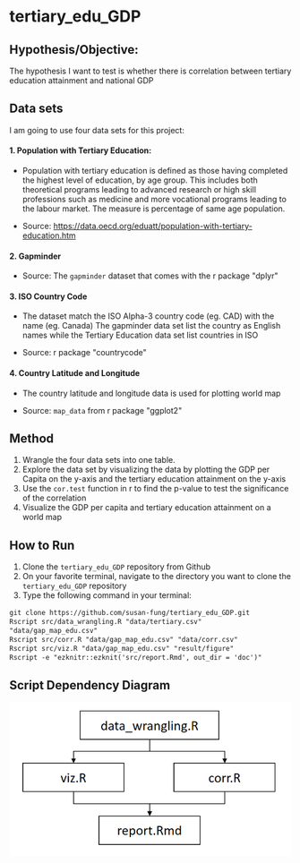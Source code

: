 # tertiary_edu_GDP

## Hypothesis/Objective:
The hypothesis I want to test is whether there is correlation between tertiary education attainment and national GDP

## Data sets
I am going to use four data sets for this project:

#### 1. Population with Tertiary Education:
-	Population with tertiary education is defined as those having completed the highest level of education, by age group. This includes both theoretical programs leading to advanced research or high skill professions such as medicine and more vocational programs leading to the labour market. The measure is percentage of same age population.

- Source:
https://data.oecd.org/eduatt/population-with-tertiary-education.htm

#### 2. Gapminder
- Source: The `gapminder` dataset that comes with the r package "dplyr"

#### 3. ISO Country Code
- The dataset match the ISO Alpha-3 country code (eg. CAD) with the name (eg. Canada)
The gapminder data set list the country as English names while the Tertiary Education data set list countries in ISO

- Source: r package "countrycode"

#### 4. Country Latitude and Longitude
- The country latitude and longitude data is used for plotting world map

- Source: `map_data` from r package "ggplot2"

## Method
1. Wrangle the four data sets into one table.
2. Explore the data set by visualizing the data by plotting the GDP per Capita on the y-axis and the tertiary education attainment on the y-axis
3. Use the `cor.test` function in r to find the p-value to test the significance of the correlation
4. Visualize the GDP per capita and tertiary education attainment on a world map

## How to Run
1. Clone the `tertiary_edu_GDP` repository from Github
2. On your favorite terminal, navigate to the directory you want to clone the `tertiary_edu_GDP` repository
3. Type the following command in your terminal:
```
git clone https://github.com/susan-fung/tertiary_edu_GDP.git
Rscript src/data_wrangling.R "data/tertiary.csv" "data/gap_map_edu.csv"
Rscript src/corr.R "data/gap_map_edu.csv" "data/corr.csv"
Rscript src/viz.R "data/gap_map_edu.csv" "result/figure"
Rscript -e "ezknitr::ezknit('src/report.Rmd', out_dir = 'doc')"
```
## Script Dependency Diagram
![](result/figure/dependency.PNG)
